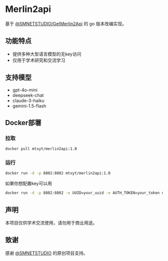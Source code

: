 # Merlin2api

基于 [@SMNETSTUDIO/GetMerlin2Api](https://github.com/SMNETSTUDIO/GetMerlin2Api) 的 go 版本改编实现。

## 功能特点
- 提供多种大型语言模型的无key访问
- 仅用于学术研究和交流学习

## 支持模型
- gpt-4o-mini
- deepseek-chat
- claude-3-haiku
- gemini-1.5-flash

## Docker部署
### 拉取
```bash
docker pull mtxyt/merlin2api:1.0
```
### 运行
```bash
docker run -d -p 8802:8802 mtxyt/merlin2api:1.0
```
如果你想配置key可以用
```bash
docker run -d -p 8802:8802 -e UUID=your_uuid -e AUTH_TOKEN=your_token mtxyt/merlin2api:1.0
```

## 声明
本项目仅供学术交流使用，请勿用于商业用途。

## 致谢
感谢 [@SMNETSTUDIO](https://github.com/SMNETSTUDIO) 的原创项目支持。
